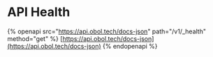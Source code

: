 # API Health

{% openapi src="https://api.obol.tech/docs-json" path="/v1/_health" method="get" %}
[https://api.obol.tech/docs-json](https://api.obol.tech/docs-json)
{% endopenapi %}

